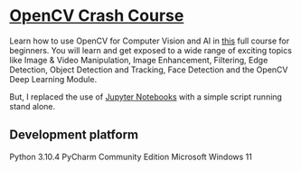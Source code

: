 # [OpenCV Crash Course](https://opencv.org/opencv-free-course/)
Learn how to use OpenCV for Computer Vision and AI in [this](https://opencv.org/opencv-free-course/) full course for beginners. You will learn and get exposed to a wide range of exciting topics like Image & Video Manipulation, Image Enhancement, Filtering, Edge Detection, Object Detection and Tracking, Face Detection and the OpenCV Deep Learning Module.

But, I replaced the use of [Jupyter Notebooks](https://jupyter.org/install) with a simple script running stand alone. 

## Development platform
Python 3.10.4 
PyCharm Community Edition
Microsoft Windows 11

